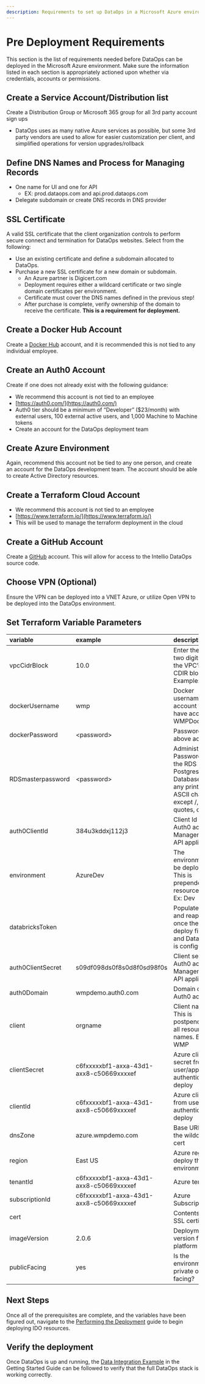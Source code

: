 ```yaml
---
description: Requirements to set up DataOps in a Microsoft Azure environment.
---
```


# Pre Deployment Requirements

This section is the list of requirements needed before DataOps can be deployed in the Microsoft Azure environment. Make sure the information listed in each section is appropriately actioned upon whether via credentials, accounts or permissions.

## Create a Service Account/Distribution list

Create a Distribution Group or Microsoft 365 group for all 3rd party account sign ups 

* DataOps uses as many native Azure services as possible, but some 3rd party vendors are used to allow for easier customization per client, and simplified operations for version upgrades/rollback

## Define DNS Names and Process for Managing Records

* One name for UI and one for API
  * EX: prod.dataops.com and api.prod.dataops.com
* Delegate subdomain or create DNS records in DNS provider

## SSL Certificate

A valid SSL certificate that the client organization controls to perform secure connect and termination for DataOps websites. Select from the following:

* Use an existing certificate and define a subdomain allocated to DataOps.
* Purchase a new SSL certificate for a new domain or subdomain.
  * An Azure partner is Digicert.com
  * Deployment requires either a wildcard certificate or two single domain certificates per environment.
  * Certificate must cover the DNS names defined in the previous step!
  * After purchase is complete, verify ownership of the domain to receive the certificate. **This is a requirement for deployment.**

## **Create a Docker Hub Account**

Create a [Docker Hub](https://hub.docker.com/signup) account, and it is recommended this is not tied to any individual employee.

## Create an Auth0 Account

Create if one does not already exist with the following guidance:

* We recommend this account is not tied to an employee 
* [https://auth0.com/](https://auth0.com/)
* Auth0 tier should be a minimum of “Developer” \($23/month\) with external users, 100 external active users, and 1,000 Machine to Machine tokens
* Create an account for the DataOps deployment team 

## Create Azure Environment

Again, recommend this account not be tied to any one person, and create an account for the DataOps development team. The account should be able to create Active Directory resources.

## Create a Terraform Cloud Account

* We recommend this account is not tied to an employee 
* [https://www.terraform.io/](https://www.terraform.io/) 
* This will be used to manage the terraform deployment in the cloud 

## Create a GitHub Account

Create a [GitHub](https://github.com/) account. This will allow for access to the Intellio DataOps source code.

## Choose VPN \(Optional\)

Ensure the VPN can be deployed into a VNET Azure, or utilize Open VPN to be deployed into the DataOps environment.

## Set Terraform Variable Parameters

| variable  | example  | description  |
| :--- | :--- | :--- |
| vpcCidrBlock  | 10.0  | Enter the first two digits for the VPC’s /16 CDIR block. Example: \`10.1\`  |
| dockerUsername  | wmp  | Docker username for account that will have access to WMPDockerhub  |
| dockerPassword  | &lt;password&gt;  | Password for above account  |
| RDSmasterpassword  | &lt;password&gt;  | Administrative Password for the RDS Postgres Database. Use any printable ASCII character except /, double quotes, or @.  |
| auth0ClientId  | 384u3kddxj112j3  | Client Id of Auth0 account’s Management API application  |
| environment  | AzureDev  | The environment to be deployed. This is prepended to all resource names Ex: Dev  |
| databricksToken  |  | Populate this and reapply once the first deploy finishes and Databricks is configured.  |
| auth0ClientSecret  | s09df098ds0f8s0d8f0sd98f0s  | Client secret of Auth0 account’s Management API application  |
| auth0Domain  | wmpdemo.auth0.com  | Domain of the Auth0 account  |
| client  | orgname | Client name. This is postpended to all resource names. Ex: WMP  |
| clientSecret  | c6fxxxxxbf1-axxa-43d1-axx8-c50669xxxxef  | Azure client secret from user/app authenticating deploy  |
| clientId  | c6fxxxxxbf1-axxa-43d1-axx8-c50669xxxxef  | Azure client ID from user/app authenticating deploy  |
| dnsZone  | azure.wmpdemo.com  | Base URL for the wildcard cert  |
| region  | East US  | Azure region to deploy the environment to  |
| tenantId  | c6fxxxxxbf1-axxa-43d1-axx8-c50669xxxxef  | Azure tenant ID  |
| subscriptionId  | c6fxxxxxbf1-axxa-43d1-axx8-c50669xxxxef  | Azure Subscription ID  |
| cert  |  | Contents of the SSL certificate  |
| imageVersion  | 2.0.6  | Deployment version for the platform  |
| publicFacing | yes | Is the environment private or public facing? |

## Next Steps

Once all of the prerequisites are complete, and the variables have been figured out, navigate to the [Performing the Deployment](https://app.gitbook.com/@wmp-rap/s/rap/~/drafts/-MVMMZtmzextcDim-8qp/v/master/deployment/deployment-to-microsoft-azure/performing-the-deployment) guide to begin deploying IDO resources.

## Verify the deployment

Once DataOps is up and running, the [Data Integration Example](../../getting-started-guide/data-integration-example/) in the Getting Started Guide can be followed to verify that the full DataOps stack is working correctly.

